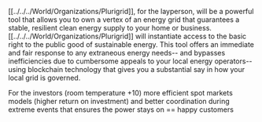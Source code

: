 [[../../../World/Organizations/Plurigrid]], for the layperson, will be a powerful tool that allows you to own a vertex of an energy grid that guarantees a stable, resilient clean energy supply to your home or business. [[../../../World/Organizations/Plurigrid]] will instantiate access to the basic right to the public good of sustainable energy. This tool offers an immediate and fair response to any extraneous energy needs-- and bypasses inefficiencies due to cumbersome appeals to your local energy operators-- using blockchain technology that gives you a substantial say in how your local grid is governed.

For the investors (room temperature +10) more efficient spot markets models (higher return on investment) and better coordination during extreme events that ensures the power stays on == happy customers